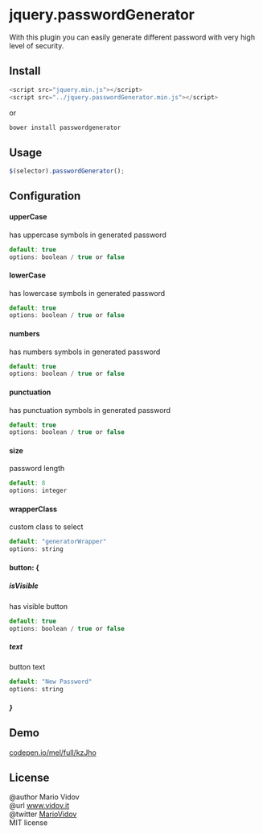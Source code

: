 # jquery.passwordGenerator
With this plugin you can easily generate different password with very high level of security.
## Install
```javascript
<script src="jquery.min.js"></script>
<script src="../jquery.passwordGenerator.min.js"></script>
```
or 
```javascript
bower install passwordgenerator
```
## Usage
```javascript
$(selector).passwordGenerator();
```
## Configuration
#### upperCase
has uppercase symbols in generated password
```javascript
default: true
options: boolean / true or false
```
#### lowerCase
has lowercase symbols in generated password
```javascript
default: true
options: boolean / true or false
```
#### numbers
has numbers symbols in generated password
```javascript
default: true
options: boolean / true or false
```
#### punctuation
has punctuation symbols in generated password
```javascript
default: true
options: boolean / true or false
```
#### size
password length
```javascript
default: 8
options: integer
```
#### wrapperClass
custom class to select
```javascript
default: "generatorWrapper"
options: string
```
#### button: {
##### isVisible
has visible button
```javascript
default: true
options: boolean / true or false
```
##### text
button text
```javascript
default: "New Password"
options: string
```
##### }
## Demo
<a href="http://codepen.io/mel/full/kzJho" target="_blank">codepen.io/mel/full/kzJho</a>
## License
@author Mario Vidov <br />
@url <a href="http://vidov.it" target="_blank">www.vidov.it</a> <br />
@twitter  <a href="http://twitter.com/MarioVidov" target="_blank">MarioVidov</a> <br />
MIT license
